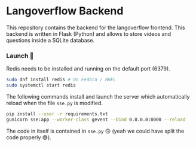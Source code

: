 # Langoverflow Backend

This repository contains the backend for the langoverflow frontend. This backend is written in Flask (Python) and allows to store videos and questions inside a SQLite database.

### Launch 🚀

Redis needs to be installed and running on the default port (6379).

```sh
sudo dnf install redis # On Fedora / RHEL
sudo systemctl start redis
```

The following commands install and launch the server which automatically reload when the file `sse.py` is modified.
```sh
pip install --user -r requirements.txt
gunicorn sse:app --worker-class gevent --bind 0.0.0.0:8000 --reload
```

The code in itself is contained in `sse.py` 🙃 (yeah we could have split the code properly 😅).

